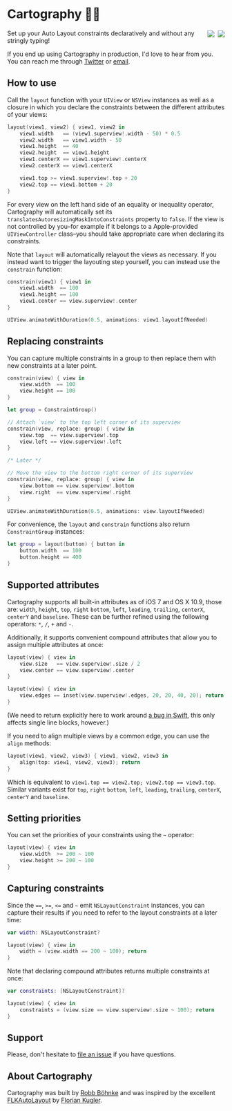 # Cartography :iphone::triangular_ruler:

<a href="https://github.com/Carthage/Carthage/issues/179">
    <img src="https://img.shields.io/badge/Carthage-compatible-4BC51D.svg?style=flat" align="right" vspace="2px">
</a>
<a href="https://travis-ci.org/robb/Cartography?branch=master">
    <img src="https://travis-ci.org/robb/Cartography.svg?branch=master" align="right" vspace="2px" hspace="5px">
</a>

Set up your Auto Layout constraints declaratively and without any stringly
typing!

If you end up using Cartography in production, I'd love to hear from you. You
can reach me through [Twitter] or [email].

## How to use

Call the `layout` function with your `UIView` or `NSView` instances as well as a
closure in which you declare the constraints between the different attributes of
your views:

```swift
layout(view1, view2) { view1, view2 in
    view1.width   == (view1.superview!.width - 50) * 0.5
    view2.width   == view1.width - 50
    view1.height  == 40
    view2.height  == view1.height
    view1.centerX == view1.superview!.centerX
    view2.centerX == view1.centerX

    view1.top >= view1.superview!.top + 20
    view2.top == view1.bottom + 20
}
```

For every view on the left hand side of an equality or inequality operator,
Cartography will automatically set its
`translatesAutoresizingMaskIntoConstraints` property to `false`. If the view is
not controlled by you–for example if it belongs to a Apple-provided
`UIViewController` class–you should take appropriate care when declaring its
constraints.

Note that `layout` will automatically relayout the views as necessary. If you
instead want to trigger the layouting step yourself, you can instead use the
`constrain` function:

```swift
constrain(view1) { view1 in
    view1.width  == 100
    view1.height == 100
    view1.center == view.superview!.center
}

UIView.animateWithDuration(0.5, animations: view1.layoutIfNeeded)
```

## Replacing constraints

You can capture multiple constraints in a group to then replace them with new
constraints at a later point.

```swift
constrain(view) { view in
    view.width  == 100
    view.height == 100
}

let group = ConstraintGroup()

// Attach `view` to the top left corner of its superview
constrain(view, replace: group) { view in
    view.top  == view.superview!.top
    view.left == view.superview!.left
}

/* Later */

// Move the view to the bottom right corner of its superview
constrain(view, replace: group) { view in
    view.bottom == view.superview!.bottom
    view.right  == view.superview!.right
}

UIView.animateWithDuration(0.5, animations: view.layoutIfNeeded)
```

For convenience, the `layout` and `constrain` functions also return
`ConstraintGroup` instances:

```swift
let group = layout(button) { button in
    button.width  == 100
    button.height == 400
}
```

## Supported attributes

Cartography supports all built-in attributes as of iOS 7 and OS X 10.9, those
are: `width`, `height`, `top`, `right` `bottom`, `left`, `leading`, `trailing`,
`centerX`, `centerY` and `baseline`. These can be further refined using the
following operators: `*`, `/`, `+` and `-`.

Additionally, it supports convenient compound attributes that allow you to
assign multiple attributes at once:

```swift
layout(view) { view in
    view.size   == view.superview!.size / 2
    view.center == view.superview!.center
}
```

```swift
layout(view) { view in
    view.edges == inset(view.superview!.edges, 20, 20, 40, 20); return
}
```

(We need to return explicitly here to work around [a bug in
Swift](https://github.com/robb/Cartography/issues/9), this only affects single
line blocks, however.)

If you need to align multiple views by a common edge, you can use the `align`
methods:

```swift
layout(view1, view2, view3) { view1, view2, view3 in
    align(top: view1, view2, view3); return
}
```

Which is equivalent to `view1.top == view2.top; view2.top == view3.top`. Similar
variants exist for `top`, `right` `bottom`, `left`, `leading`, `trailing`,
`centerX`, `centerY` and `baseline`.

## Setting priorities

You can set the priorities of your constraints using the `~` operator:

```swift
layout(view) { view in
    view.width  >= 200 ~ 100
    view.height >= 200 ~ 100
}
```

## Capturing constraints

Since the `==`, `>=`, `<=` and `~` emit `NSLayoutConstraint` instances, you can
capture their results if you need to refer to the layout constraints at a later
time:

```swift
var width: NSLayoutConstraint?

layout(view) { view in
    width = (view.width == 200 ~ 100); return
}
```

Note that declaring compound attributes returns multiple constraints at once:

```swift
var constraints: [NSLayoutConstraint]?

layout(view) { view in
    constraints = (view.size == view.superview!.size ~ 100); return
}
```

## Support

Please, don't hesitate to [file an
issue](https://github.com/robb/Cartography/issues/new) if you have questions.

## About Cartography

Cartography was built by [Robb Böhnke][me] and was inspired by the excellent
[FLKAutoLayout] by [Florian Kugler][florian].

[flkautolayout]: https://github.com/floriankugler/FLKAutoLayout
[florian]:       https://github.com/floriankugler
[me]:            http://robb.is
[twitter]:       https://twitter.com/ceterum_censeo
[email]:         mailto:robb@robb.is

